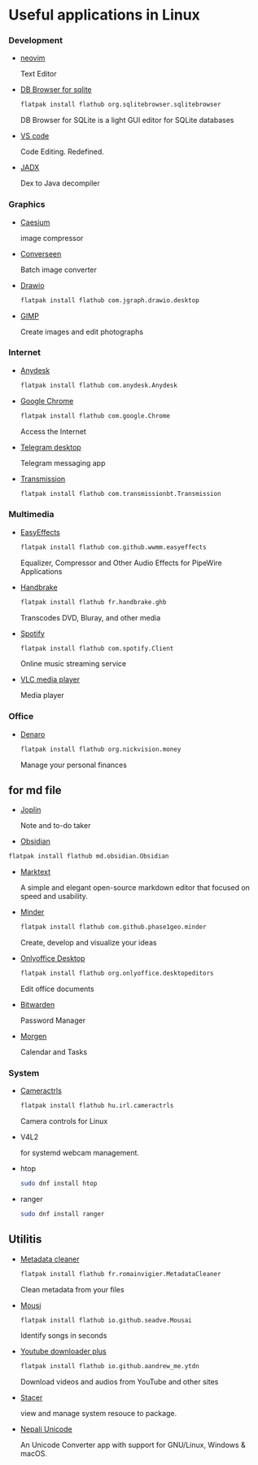 # Useful applications in Linux

### Development

- [neovim](https://github.com/neovim/neovim/releases/tag/stable)

  Text Editor

- [DB Browser for sqlite](https://flathub.org/apps/org.sqlitebrowser.sqlitebrowser)

  ```bash
  flatpak install flathub org.sqlitebrowser.sqlitebrowser
  ```

  DB Browser for SQLite is a light GUI editor for SQLite databases

- [VS code](https://code.visualstudio.com/download)

  Code Editing. Redefined.

- [JADX](https://github.com/skylot/jadx/releases/tag/v1.4.7)

  Dex to Java decompiler

### Graphics

- [Caesium](https://github.com/larygwil/caesium-image-compressor/releases)

  image compressor

- [Converseen](https://github.com/Faster3ck/Converseen/releases/tag/v0.9.11.1)

  Batch image converter

- [Drawio](https://flathub.org/apps/com.jgraph.drawio.desktop)

  ```bash
  flatpak install flathub com.jgraph.drawio.desktop
  ```

- [GIMP](https://www.gimp.org/downloads/)

  Create images and edit photographs

### Internet

- [Anydesk](https://flathub.org/apps/com.anydesk.Anydesk)

  ```bash
  flatpak install flathub com.anydesk.Anydesk
  ```

- [Google Chrome](https://flathub.org/apps/com.google.Chrome)

  ```bash
  flatpak install flathub com.google.Chrome
  ```

  Access the Internet

- [Telegram desktop](https://desktop.telegram.org/)

  Telegram messaging app

- [Transmission](https://flathub.org/apps/com.transmissionbt.Transmission)

  ```bash
  flatpak install flathub com.transmissionbt.Transmission
  ```

### Multimedia

- [EasyEffects](https://flathub.org/apps/com.github.wwmm.easyeffects)

  ```bash
  flatpak install flathub com.github.wwmm.easyeffects
  ```

  Equalizer, Compressor and Other Audio Effects for PipeWire Applications

- [Handbrake](https://flathub.org/apps/fr.handbrake.ghb)

  ```bash
  flatpak install flathub fr.handbrake.ghb
  ```

  Transcodes DVD, Bluray, and other media

- [Spotify](https://flathub.org/apps/com.spotify.Client)

  ```bash
  flatpak install flathub com.spotify.Client
  ```

  Online music streaming service

- [VLC media player](https://www.videolan.org/vlc/#download)

  Media player

### Office

- [Denaro](https://flathub.org/apps/org.nickvision.money)

  ```bash
  flatpak install flathub org.nickvision.money
  ```

  Manage your personal finances

## for md file

- [Joplin](https://flathub.org/apps/net.cozic.joplin_desktop)

  Note and to-do taker

- [Obsidian](https://obsidian.md/download)

```bash
flatpak install flathub md.obsidian.Obsidian
```

- [Marktext](https://github.com/marktext/marktext/releases)

  A simple and elegant open-source markdown editor that focused on speed and usability.

- [Minder](https://flathub.org/apps/com.github.phase1geo.minder)

  ```bash
  flatpak install flathub com.github.phase1geo.minder
  ```

  Create, develop and visualize your ideas

- [Onlyoffice Desktop](https://flathub.org/apps/org.onlyoffice.desktopeditors)

  ```bash
  flatpak install flathub org.onlyoffice.desktopeditors
  ```

  Edit office documents

- [Bitwarden](https://bitwarden.com/download/)

  Password Manager

- [Morgen](https://www.morgen.so/onboarding/download?first=sudeep&email=sudeeplun@gmail.com)

  Calendar and Tasks

### System

- [Cameractrls](https://flathub.org/apps/hu.irl.cameractrls)

  ```bash
  flatpak install flathub hu.irl.cameractrls
  ```

  Camera controls for Linux

- V4L2

  for systemd webcam management.

- htop

  ```bash
  sudo dnf install htop
  ```

- ranger

  ```bash
  sudo dnf install ranger
  ```

## Utilitis

- [Metadata cleaner](https://flathub.org/apps/fr.romainvigier.MetadataCleaner)

  ```bash
  flatpak install flathub fr.romainvigier.MetadataCleaner
  ```

  Clean metadata from your files

- [Mousi](https://flathub.org/apps/io.github.seadve.Mousai)

  ```bash
  flatpak install flathub io.github.seadve.Mousai
  ```

  Identify songs in seconds

- [Youtube downloader plus](https://flathub.org/apps/io.github.aandrew_me.ytdn)

  ```bash
  flatpak install flathub io.github.aandrew_me.ytdn
  ```

  Download videos and audios from YouTube and other sites

- [Stacer](https://github.com/oguzhaninan/Stacer/releases/tag/v1.1.0)

  view and manage system resouce to package.

- [Nepali Unicode](https://github.com/nirooj56/nepaliunicode/releases/tag/v1.2.2)

  An Unicode Converter app with support for GNU/Linux, Windows & macOS.
